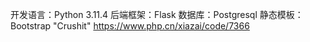 开发语言：Python 3.11.4
后端框架：Flask
数据库：Postgresql
静态模板：Bootstrap "Crushit"  https://www.php.cn/xiazai/code/7366
